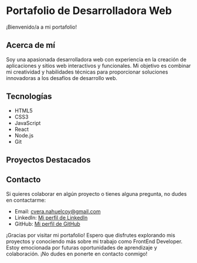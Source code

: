 # Portafolio de Desarrolladora Web

¡Bienvenido/a a mi portafolio!

## Acerca de mí

Soy una apasionada desarrolladora web con experiencia en la creación de aplicaciones y sitios web interactivos y funcionales. Mi objetivo es combinar mi creatividad y habilidades técnicas para proporcionar soluciones innovadoras a los desafíos de desarrollo web.

## Tecnologías

- HTML5
- CSS3
- JavaScript
- React
- Node.js
- Git

## Proyectos Destacados


## Contacto

Si quieres colaborar en algún proyecto o tienes alguna pregunta, no dudes en contactarme:

- Email: cvera.nahuelcoy@gmail.com
- LinkedIn: [Mi perfil de LinkedIn](https://www.linkedin.com/in/carolina-vera-nahuelcoy/)
- GitHub: [Mi perfil de GitHub](https://github.com/CarolinaVN)

¡Gracias por visitar mi portafolio! Espero que disfrutes explorando mis proyectos y conociendo más sobre mi trabajo como FrontEnd Developer. Estoy emocionada por futuras oportunidades de aprendizaje y colaboración. ¡No dudes en ponerte en contacto conmigo!
